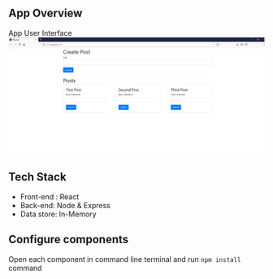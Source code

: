 ## App Overview
App User Interface
![UI](https://github.com/bhanu-code-repo/microservices-with-nodejs-and-react/blob/main/blog-app/document/blog-app-user-interface.jpg)

## Tech Stack
* Front-end : React
* Back-end: Node & Express
* Data store: In-Memory

## Configure components
Open each component in command line terminal and run `npm install` command
